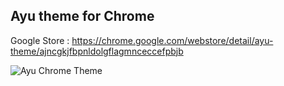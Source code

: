 ## Ayu theme for Chrome

Google Store : https://chrome.google.com/webstore/detail/ayu-theme/ajncgkjfbpnldolgflagmnceccefpbjb

<img alt="Ayu Chrome Theme" src="https://user-images.githubusercontent.com/41639488/81579994-d1836880-93e7-11ea-802f-86139179d28d.png">



